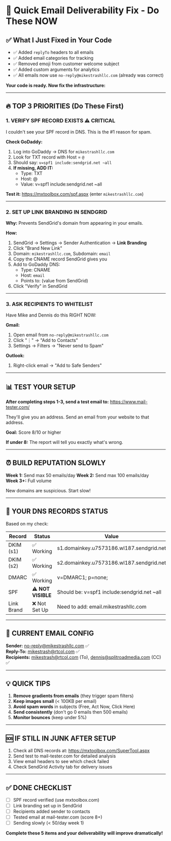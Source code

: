 # 🚀 Quick Email Deliverability Fix - Do These NOW

## ✅ What I Just Fixed in Your Code

- ✅ Added `replyTo` headers to all emails
- ✅ Added email categories for tracking
- ✅ Removed emoji from customer welcome subject
- ✅ Added custom arguments for analytics
- ✅ All emails now use `no-reply@mikestrashllc.com` (already was correct)

**Your code is ready. Now fix the infrastructure:**

---

## 🔥 TOP 3 PRIORITIES (Do These First)

### 1. VERIFY SPF RECORD EXISTS ⚠️ CRITICAL
I couldn't see your SPF record in DNS. This is the #1 reason for spam.

**Check GoDaddy:**
1. Log into GoDaddy → DNS for `mikestrashllc.com`
2. Look for TXT record with Host = `@`
3. Should say: `v=spf1 include:sendgrid.net ~all`
4. **If missing, ADD IT:**
   - Type: TXT
   - Host: @
   - Value: v=spf1 include:sendgrid.net ~all

**Test it:** https://mxtoolbox.com/spf.aspx (enter `mikestrashllc.com`)

---

### 2. SET UP LINK BRANDING IN SENDGRID

**Why:** Prevents SendGrid's domain from appearing in your emails.

**How:**
1. SendGrid → Settings → Sender Authentication → **Link Branding**
2. Click "Brand New Link"
3. Domain: `mikestrashllc.com`, Subdomain: `email`
4. Copy the CNAME record SendGrid gives you
5. Add to GoDaddy DNS:
   - Type: CNAME
   - Host: `email`
   - Points to: (value from SendGrid)
6. Click "Verify" in SendGrid

---

### 3. ASK RECIPIENTS TO WHITELIST

Have Mike and Dennis do this RIGHT NOW:

**Gmail:**
1. Open email from `no-reply@mikestrashllc.com`
2. Click "⋮" → "Add to Contacts"
3. Settings → Filters → "Never send to Spam"

**Outlook:**
1. Right-click email → "Add to Safe Senders"

---

## 📊 TEST YOUR SETUP

**After completing steps 1-3, send a test email to:**
https://www.mail-tester.com/

They'll give you an address. Send an email from your website to that address.

**Goal:** Score 8/10 or higher

**If under 8:** The report will tell you exactly what's wrong.

---

## ⏰ BUILD REPUTATION SLOWLY

**Week 1:** Send max 50 emails/day
**Week 2:** Send max 100 emails/day  
**Week 3+:** Full volume

New domains are suspicious. Start slow!

---

## 🎯 YOUR DNS RECORDS STATUS

Based on my check:

| Record | Status | Value |
|--------|--------|-------|
| DKIM (s1) | ✅ Working | s1.domainkey.u7573186.wl187.sendgrid.net |
| DKIM (s2) | ✅ Working | s2.domainkey.u7573186.wl187.sendgrid.net |
| DMARC | ✅ Working | v=DMARC1; p=none; |
| SPF | ⚠️ **NOT VISIBLE** | Should be: v=spf1 include:sendgrid.net ~all |
| Link Brand | ❌ Not Set Up | Need to add: email.mikestrashllc.com |

---

## 📧 CURRENT EMAIL CONFIG

**Sender:** no-reply@mikestrashllc.com ✅  
**Reply-To:** mikestrash@rtcol.com ✅  
**Recipients:** mikestrash@rtcol.com (To), dennis@splitroadmedia.com (CC) ✅

---

## 💡 QUICK TIPS

1. **Remove gradients from emails** (they trigger spam filters)
2. **Keep images small** (< 100KB per email)
3. **Avoid spam words** in subjects (Free, Act Now, Click Here)
4. **Send consistently** (don't go 0 emails then 500 emails)
5. **Monitor bounces** (keep under 5%)

---

## 🆘 IF STILL IN JUNK AFTER SETUP

1. Check all DNS records at: https://mxtoolbox.com/SuperTool.aspx
2. Send test to mail-tester.com for detailed analysis
3. View email headers to see which check failed
4. Check SendGrid Activity tab for delivery issues

---

## ✅ DONE CHECKLIST

- [ ] SPF record verified (use mxtoolbox.com)
- [ ] Link branding set up in SendGrid
- [ ] Recipients added sender to contacts
- [ ] Tested email at mail-tester.com (score 8+)
- [ ] Sending slowly (< 50/day week 1)

**Complete these 5 items and your deliverability will improve dramatically!**


